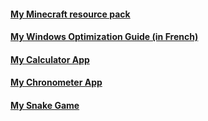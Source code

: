<head>
  <link rel="shortcut icon" type="image/png" href="/favicon.ico">
</head>

#### [My Minecraft resource pack](pages/cotcotpack.md)

#### [My Windows Optimization Guide (in French)](pages/opti.md)

#### [My Calculator App](https://github.com/PouletEnSlip/Calculator)

#### [My Chronometer App](https://github.com/PouletEnSlip/Chronometer)

#### [My Snake Game](https://github.com/PouletEnSlip/Snake)
